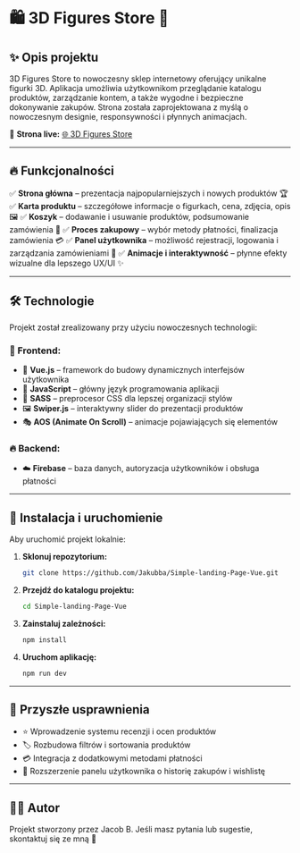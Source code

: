 # 🛍️ 3D Figures Store 🎨

## ✨ Opis projektu

3D Figures Store to nowoczesny sklep internetowy oferujący unikalne figurki 3D. Aplikacja umożliwia użytkownikom przeglądanie katalogu produktów, zarządzanie kontem, a także wygodne i bezpieczne dokonywanie zakupów. Strona została zaprojektowana z myślą o nowoczesnym designie, responsywności i płynnych animacjach.

🔗 **Strona live:** [🌐 3D Figures Store](https://)

---

## 🔥 Funkcjonalności

✅ **Strona główna** – prezentacja najpopularniejszych i nowych produktów 🏆
✅ **Karta produktu** – szczegółowe informacje o figurkach, cena, zdjęcia, opis 🖼️
✅ **Koszyk** – dodawanie i usuwanie produktów, podsumowanie zamówienia 🛒
✅ **Proces zakupowy** – wybór metody płatności, finalizacja zamówienia 💳
✅ **Panel użytkownika** – możliwość rejestracji, logowania i zarządzania zamówieniami 👤
✅ **Animacje i interaktywność** – płynne efekty wizualne dla lepszego UX/UI ✨

---

## 🛠️ Technologie

Projekt został zrealizowany przy użyciu nowoczesnych technologii:

### 🎨 Frontend:

- 🚀 **Vue.js** – framework do budowy dynamicznych interfejsów użytkownika
- 📜 **JavaScript** – główny język programowania aplikacji
- 🎨 **SASS** – preprocesor CSS dla lepszej organizacji stylów
- 🖼️ **Swiper.js** – interaktywny slider do prezentacji produktów
- 🎭 **AOS (Animate On Scroll)** – animacje pojawiających się elementów

### 🔥 Backend:

- ☁️ **Firebase** – baza danych, autoryzacja użytkowników i obsługa płatności

---

## 🚀 Instalacja i uruchomienie

Aby uruchomić projekt lokalnie:

1. **Sklonuj repozytorium:**
   ```sh
   git clone https://github.com/Jakubba/Simple-landing-Page-Vue.git
   ```
2. **Przejdź do katalogu projektu:**
   ```sh
   cd Simple-landing-Page-Vue
   ```
3. **Zainstaluj zależności:**
   ```sh
   npm install
   ```
4. **Uruchom aplikację:**
   ```sh
   npm run dev
   ```

---

## 🔮 Przyszłe usprawnienia

- ⭐ Wprowadzenie systemu recenzji i ocen produktów
- 🏷️ Rozbudowa filtrów i sortowania produktów
- 💳 Integracja z dodatkowymi metodami płatności
- 📜 Rozszerzenie panelu użytkownika o historię zakupów i wishlistę

---

## 👨‍💻 Autor

Projekt stworzony przez Jacob B.
Jeśli masz pytania lub sugestie, skontaktuj się ze mną 📧
